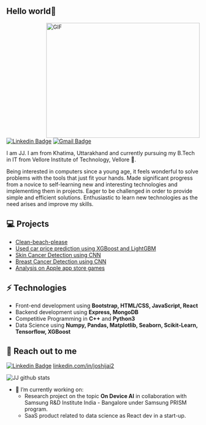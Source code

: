 <h2> Hello world👋</h2>

<img align="right" alt="GIF" src="https://github.com/VatanaChhorn/VatanaChhorn/blob/master/image_processing20200107-3552-13pkkb4.gif" width="400" height="300" />

[![Linkedin Badge](https://img.shields.io/badge/-Lindkedin-blue?style=flat-square&logo=Linkedin&logoColor=white&link=https://www.linkedin.com/in/joshijai2)](https://www.linkedin.com/in/joshijai2) 
[![Gmail Badge](https://img.shields.io/badge/-Gmail-Red?style=flat-square&logo=Gmail&logoColor=white&link=mailto:joshi.jai232@gmail.com)](mailto:joshi.jai232@gmail.com)

I am JJ. I am from Khatima, Uttarakhand and currently pursuing my B.Tech in IT from Vellore Institute of Technology, Vellore 🏫.

Being interested in computers since a young age, it feels wonderful to solve problems with the tools that just fit your hands.
Made significant progress from a novice to self-learning new and  interesting technologies and implementing them in projects.
Eager to be challenged in order to provide simple and efficient solutions.
Enthusiastic to  learn new technologies as the need arises and improve my skills.


## 💻 Projects
- [Clean-beach-please](https://github.com/joshijai2/clean-beach-please)
- [Used car price prediction using XGBoost and LightGBM](https://github.com/joshijai2/Kaggle-Notebooks/tree/master/Used-cars-price-prediction-xgboost-and-lightgbm)
- [Skin Cancer Detection using CNN](https://github.com/joshijai2/Kaggle-Notebooks/tree/master/Skin-cancer-detection-using-cnn)
- [Breast Cancer Detection using CNN]()
- [Analysis on Apple app store games](https://github.com/joshijai2/Kaggle-Notebooks/tree/master/EDA-app-store-games)


## ⚡ Technologies 
- Front-end development using **Bootstrap, HTML/CSS, JavaScript, React**
- Backend development using **Express, MongoDB**
- Competitive Programming in **C++** and **Python3**
- Data Science using **Numpy, Pandas, Matplotlib, Seaborn, Scikit-Learn, Tensorflow, XGBoost**

## 👋 Reach out to me 
[![Linkedin Badge](https://img.shields.io/badge/-Lindkedin-blue?style=flat-square&logo=Linkedin&logoColor=white&link=https://www.linkedin.com/in/joshijai2)](https://www.linkedin.com/in/joshijai2) [linkedin.com/in/joshijai2](https://www.linkedin.com/in/joshijai2)


![JJ github stats](https://github-readme-stats.vercel.app/api?username=joshijai2&hide=["issues"]&show_icons=true)


- 🔭 I’m currently working on:
  - Research project on the topic **On Device AI** in collaboration with Samsung R&D Institute India - Bangalore under Samsung PRISM program.
  - SaaS product related to data science as React dev in a start-up.

<!--

- 🌱 I’m currently learning ...
- 👯 I’m looking to collaborate on ...
- 🤔 I’m looking for help with ...
- 💬 Ask me about ...
- 📫 How to reach me: ...
- 😄 Pronouns: ...
- ⚡ Fun fact: ...
-->
